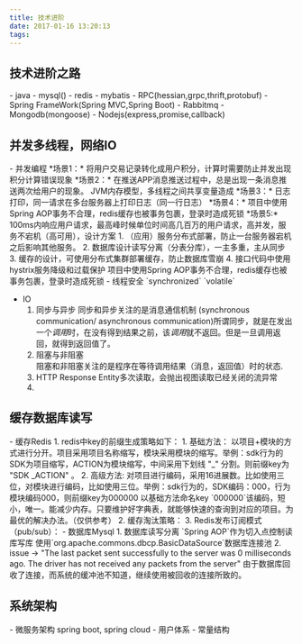 ```yaml
---
title: 技术进阶
date: 2017-01-16 13:20:13
tags:
---
```

<!--
# 目录
1. [技术栈](#1)
2. [并发多线程，网络IO](#2)
2. [缓存数据库读写](#3)
3. [系统架构](#4)
-->

<h2 id="1">技术进阶之路</h2>  
- java
- mysql()
- redis
- mybatis
- RPC(hessian,grpc,thrift,protobuf)
- Spring FrameWork(Spring MVC,Spring Boot)
- Rabbitmq
- Mongodb(mongoose)
- Nodejs(express,promise,callback)
<!--more-->

<h2 id="2">并发多线程，网络IO</h2>     
- 并发编程     
    *场景1：*  
    将用户交易记录转化成用户积分，计算时需要防止并发出现积分计算错误现象  
    *场景2：*  
    在推送APP消息推送过程中，总是出现一条消息推送两次给用户的现象。  
    JVM内存模型，多线程之间共享变量造成  
    *场景3：*  
    日志打印，同一请求在多台服务器上打印日志（同一行日志）  
    *场景4：*   
    项目中使用Spring AOP事务不合理，redis缓存也被事务包裹，登录时造成死锁  
    *场景5:* 100ms内响应用户请求，最高峰时候单位时间高几百万的用户请求，高并发，服务不宕机（高可用），设计方案
    1. （应用）服务分布式部署，防止一台服务器宕机之后影响其他服务。
    2. 数据库设计读写分离（分表分库），一主多重，主从同步
    3. 缓存的设计，可使用分布式集群部署缓存，防止数据库雪崩
    4. 接口代码中使用hystrix服务降级和过载保护
    项目中使用Spring AOP事务不合理，redis缓存也被事务包裹，登录时造成死锁
- 线程安全   
    `synchronized`
    `volatile`

- IO
  1. 同步与异步
  同步和异步关注的是消息通信机制 (synchronous communication/ asynchronous communication)所谓同步，就是在发出一个*调用*时，在没有得到结果之前，该*调用*就不返回。但是一旦调用返回，就得到返回值了。
  2. 阻塞与非阻塞  
  阻塞和非阻塞关注的是程序在等待调用结果（消息，返回值）时的状态.
  3. HTTP Response Entity多次读取，会抛出视图读取已经关闭的流异常
  4.

<h2 id="3">缓存数据库读写</h2>      
- 缓存Redis   
    1. redis中key的前缀生成策略如下：  
        1. 基础方法：    
        <span>以项目+模块的方式进行分开。项目采用项目名称缩写，模块采用模块的缩写。举例：sdk行为的 SDK为项目缩写，ACTION为模块缩写，中间采用下划线 "_" 分割。则前缀key为 "SDK _ACTION" 。<span>  
        2. 高级方法:    
        <span>对项目进行编码，采用16进展数。比如使用三位，对模块进行编码，比如使用三位。举例：sdk行为的，SDK编码：000，行为模块编码000，则前缀key为000000
    以基础方法命名key</span>    
        `000000`该编码，短小，唯一。能减少内存。只要维护好字典表，就能够快速的查询到对应的项目。为最优的解决办法。（仅供参考）    
    2. 缓存淘汰策略：
    3. Redis发布订阅模式（pub/sub）：
- 数据库Mysql    
    1. 数据库读写分离  
    `Spring AOP`作为切入点控制读库写库   
    使用`org.apache.commons.dbcp.BasicDataSource`数据库连接池
    2. issue -> "The last packet sent successfully to the server was 0 milliseconds ago. The driver has not received any packets from the server"   
    由于数据库回收了连接，而系统的缓冲池不知道，继续使用被回收的连接所致的。

<h2 id="4">系统架构</h2>  
- 微服务架构
spring boot, spring cloud  
- 用户体系
- 常量结构
